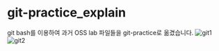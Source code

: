 # git-practice_explain

git bash를 이용하여 과거 OSS lab 파일들을 git-practice로 옮겼습니다.
![git1](https://user-images.githubusercontent.com/112803684/195743541-8f24e2ba-6575-4aae-8b4e-b88801631411.jpg)                                 
![git2](https://user-images.githubusercontent.com/112803684/195743549-4cd1c9ce-6c14-48a0-9d8f-0ea169c38bd1.jpg)
